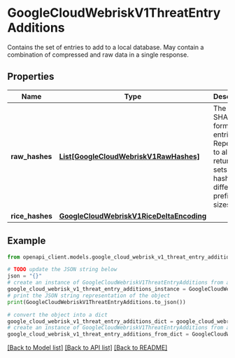 # GoogleCloudWebriskV1ThreatEntryAdditions

Contains the set of entries to add to a local database. May contain a combination of compressed and raw data in a single response.

## Properties

Name | Type | Description | Notes
------------ | ------------- | ------------- | -------------
**raw_hashes** | [**List[GoogleCloudWebriskV1RawHashes]**](GoogleCloudWebriskV1RawHashes.md) | The raw SHA256-formatted entries. Repeated to allow returning sets of hashes with different prefix sizes. | [optional] 
**rice_hashes** | [**GoogleCloudWebriskV1RiceDeltaEncoding**](GoogleCloudWebriskV1RiceDeltaEncoding.md) |  | [optional] 

## Example

```python
from openapi_client.models.google_cloud_webrisk_v1_threat_entry_additions import GoogleCloudWebriskV1ThreatEntryAdditions

# TODO update the JSON string below
json = "{}"
# create an instance of GoogleCloudWebriskV1ThreatEntryAdditions from a JSON string
google_cloud_webrisk_v1_threat_entry_additions_instance = GoogleCloudWebriskV1ThreatEntryAdditions.from_json(json)
# print the JSON string representation of the object
print(GoogleCloudWebriskV1ThreatEntryAdditions.to_json())

# convert the object into a dict
google_cloud_webrisk_v1_threat_entry_additions_dict = google_cloud_webrisk_v1_threat_entry_additions_instance.to_dict()
# create an instance of GoogleCloudWebriskV1ThreatEntryAdditions from a dict
google_cloud_webrisk_v1_threat_entry_additions_from_dict = GoogleCloudWebriskV1ThreatEntryAdditions.from_dict(google_cloud_webrisk_v1_threat_entry_additions_dict)
```
[[Back to Model list]](../README.md#documentation-for-models) [[Back to API list]](../README.md#documentation-for-api-endpoints) [[Back to README]](../README.md)


